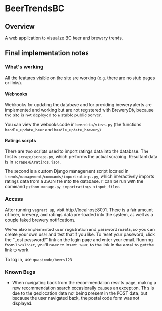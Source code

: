 # BeerTrendsBC

## Overview

A web application to visualize BC beer and brewery trends.

## Final implementation notes

### What's working

All the features visible on the site are working (e.g. there are no stub pages
or links).

#### Webhooks

Webhooks for updating the database and for providing brewery alerts
are implemented and working but are not registered with BreweryDb, because the
site is not deployed to a stable public server.

You can view the webooks code in `beerdata/views.py` (the functions
`handle_update_beer` and `handle_update_brewery`).

#### Ratings scripts

There are two scripts used to import ratings data into the database. The first
is `scrape/scrape.py`, which performs the actual scraping. Resultant data is in
`scrape/BAratings.json`.

The second is a custom Django management script located in
`trends/management/commands/importratings.py`, which interactively imports
ratings data from a JSON file into the database. It can be run with the command
`python manage.py importratings <input_file>`.

### Access

After running `vagrant up`, visit http://localhost:8001. There is a fair amount
of beer, brewery, and ratings data pre-loaded into the system, as well as a
couple faked brewery notifications.

We've also implemented user registration and password resets, so you can create
your own user and test that if you like. To reset your password, click the
"Lost password?" link on the login page and enter your email. Running from
`localhost`, you'll need to insert `:8001` to the link in the email to get the
link to work. 

To log in, use `quasimodo/beers123`


### Known Bugs
* When navigating back from the recommendation results page, making a new
  recommendation search occasionally causes an exception. This is due to the
geolocation data not being present in the POST data, but because the user
navigated back, the postal code form was not displayed.